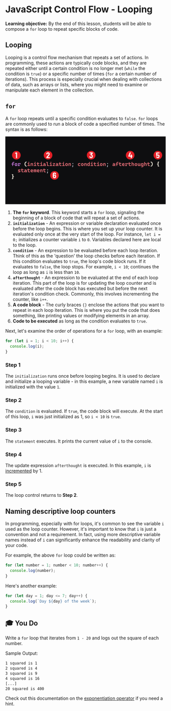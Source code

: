 # JavaScript Control Flow - Looping

**Learning objective:** By the end of this lesson, students will be able to compose a `for` loop to repeat specific blocks of code.

## Looping

Looping is a control flow mechanism that repeats a set of actions. In programming, these actions are typically code blocks, and they are repeated either until a certain condition is no longer met (`while` the condition is `true`) or a specific number of times (`for` a certain number of iterations). This process is especially crucial when dealing with collections of data, such as arrays or lists, where you might need to examine or manipulate each element in the collection.

## `for`

A `for` loop repeats until a specific condition evaluates to `false`. `for` loops are commonly used to run a block of code a specified number of times. The syntax is as follows:

![`for` loop syntax](../assets/for-syntax.png)

1. **The `for` keyword**. This keyword starts a `for` loop, signaling the beginning of a block of code that will repeat a set of actions.
2. **`initialization`** - An expression or variable declaration evaluated once before the loop begins. This is where you set up your loop counter. It is evaluated only once at the very start of the loop. For instance, `let i = 0;` initializes a counter variable `i` to `0`. Variables declared here are local to the loop.
3. **`condition`** - An expression to be evaluated before each loop iteration. Think of this as the 'question' the loop checks before each iteration. If this condition evaluates to `true`, the loop's code block runs. If it evaluates to `false`, the loop stops. For example, `i < 10`; continues the loop as long as `i` is less than `10`.
4. **`afterthought`** - An expression to be evaluated at the end of each loop iteration. This part of the loop is for updating the loop counter and is evaluated after the code block has executed but before the next iteration's condition check. Commonly, this involves incrementing the counter, like `i++`.
5. **A code block** - The curly braces `{}` enclose the actions that you want to repeat in each loop iteration. This is where you put the code that does something, like printing values or modifying elements in an array.
6. **Code to be executed** as long as the condition evaluates to `true`.

Next, let's examine the order of operations for a `for` loop, with an example:

```javascript
for (let i = 1; i < 10; i++) {
  console.log(i);
}
```

### Step 1

The `initialization` runs once before looping begins. It is used to declare and initialize a looping variable - in this example, a new variable named `i` is initialized with the value `1`.

### Step 2

The `condition` is evaluated. If `true`, the code block will execute. At the start of this loop, `i` was just initialized as 1, so `i < 10` is `true`.

### Step 3

The `statement` executes. It prints the current value of `i` to the console.

### Step 4

The update expression `afterthought` is executed. In this example, `i` is [incremented](https://developer.mozilla.org/en-US/docs/Web/JavaScript/Reference/Operators/Increment) by 1.

### Step 5

The loop control returns to **Step 2**.

## Naming descriptive loop counters

In programming, especially with for loops, it's common to see the variable `i` used as the loop counter. However, it's important to know that `i` is just a convention and not a requirement. In fact, using more descriptive variable names instead of `i` can significantly enhance the readability and clarity of your code.

For example, the above `for` loop could be written as:

```js
for (let number = 1; number < 10; number++) {
  console.log(number);
}
```

Here's another example:

```js
for (let day = 1; day <= 7; day++) {
  console.log(`Day ${day} of the week`);
}
```

## 🎓 You Do

Write a `for` loop that iterates from `1 - 20` and logs out the square of each number.

Sample Output:

```plaintext
1 squared is 1
2 squared is 4
3 squared is 9
4 squared is 16
[...]
20 squared is 400
```

Check out this documentation on the [exponentiation operator](https://developer.mozilla.org/en-US/docs/Web/JavaScript/Reference/Operators/Exponentiation) if you need a hint.